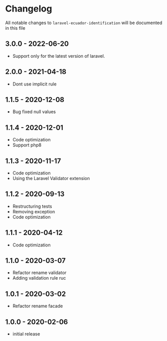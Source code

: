 # Changelog

All notable changes to `laravel-ecuador-identification` will be documented in this file

## 3.0.0 - 2022-06-20
- Support only for the latest version of laravel.

## 2.0.0 - 2021-04-18
- Dont use implicit rule

## 1.1.5 - 2020-12-08
- Bug fixed null values

## 1.1.4 - 2020-12-01
- Code optimization
- Support php8

## 1.1.3 - 2020-11-17
- Code optimization
- Using the Laravel Validator extension

## 1.1.2 - 2020-09-13
- Restructuring tests
- Removing exception
- Code optimization

## 1.1.1 - 2020-04-12
- Code optimization

## 1.1.0 - 2020-03-07
- Refactor rename validator
- Adding validation rule ruc

## 1.0.1 - 2020-03-02
- Refactor rename facade

## 1.0.0 - 2020-02-06
- initial release
